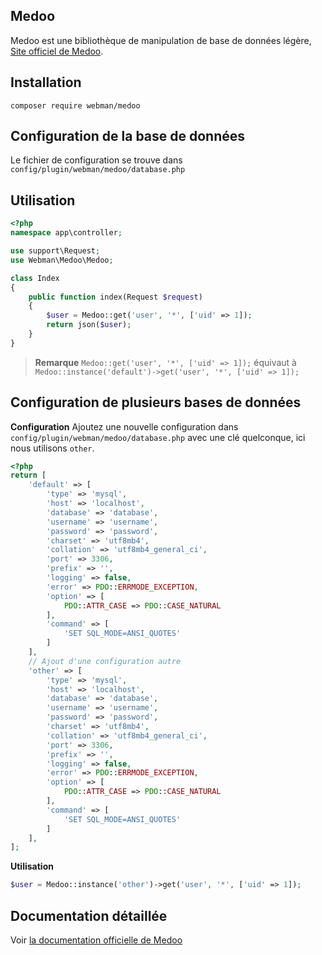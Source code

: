 ## Medoo

Medoo est une bibliothèque de manipulation de base de données légère, [Site officiel de Medoo](https://medoo.in/).

## Installation
`composer require webman/medoo`

## Configuration de la base de données
Le fichier de configuration se trouve dans `config/plugin/webman/medoo/database.php`

## Utilisation
```php
<?php
namespace app\controller;

use support\Request;
use Webman\Medoo\Medoo;

class Index
{
    public function index(Request $request)
    {
        $user = Medoo::get('user', '*', ['uid' => 1]);
        return json($user);
    }
}
```

> **Remarque**
> `Medoo::get('user', '*', ['uid' => 1]);`
> équivaut à
> `Medoo::instance('default')->get('user', '*', ['uid' => 1]);`

## Configuration de plusieurs bases de données

**Configuration**
Ajoutez une nouvelle configuration dans `config/plugin/webman/medoo/database.php` avec une clé quelconque, ici nous utilisons `other`.

```php
<?php
return [
    'default' => [
        'type' => 'mysql',
        'host' => 'localhost',
        'database' => 'database',
        'username' => 'username',
        'password' => 'password',
        'charset' => 'utf8mb4',
        'collation' => 'utf8mb4_general_ci',
        'port' => 3306,
        'prefix' => '',
        'logging' => false,
        'error' => PDO::ERRMODE_EXCEPTION,
        'option' => [
            PDO::ATTR_CASE => PDO::CASE_NATURAL
        ],
        'command' => [
            'SET SQL_MODE=ANSI_QUOTES'
        ]
    ],
    // Ajout d'une configuration autre
    'other' => [
        'type' => 'mysql',
        'host' => 'localhost',
        'database' => 'database',
        'username' => 'username',
        'password' => 'password',
        'charset' => 'utf8mb4',
        'collation' => 'utf8mb4_general_ci',
        'port' => 3306,
        'prefix' => '',
        'logging' => false,
        'error' => PDO::ERRMODE_EXCEPTION,
        'option' => [
            PDO::ATTR_CASE => PDO::CASE_NATURAL
        ],
        'command' => [
            'SET SQL_MODE=ANSI_QUOTES'
        ]
    ],
];
```

**Utilisation**
```php
$user = Medoo::instance('other')->get('user', '*', ['uid' => 1]);
```

## Documentation détaillée
Voir [la documentation officielle de Medoo](https://medoo.in/api/select)

